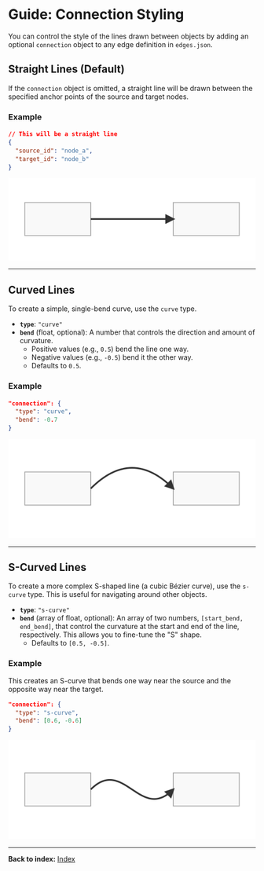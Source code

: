 # Guide: Connection Styling

You can control the style of the lines drawn between objects by adding an optional `connection` object to any edge definition in `edges.json`.

## Straight Lines (Default)

If the `connection` object is omitted, a straight line will be drawn between the specified anchor points of the source and target nodes.

### Example
```json
// This will be a straight line
{
  "source_id": "node_a",
  "target_id": "node_b"
}
```
![Straight Connection Example](../images/connection_straight_example.svg)

---

## Curved Lines

To create a simple, single-bend curve, use the `curve` type.

-   **`type`**: `"curve"`
-   **`bend`** (float, optional): A number that controls the direction and amount of curvature.
    -   Positive values (e.g., `0.5`) bend the line one way.
    -   Negative values (e.g., `-0.5`) bend it the other way.
    -   Defaults to `0.5`.

### Example
```json
"connection": {
  "type": "curve",
  "bend": -0.7
}
```
![Curved Connection Example](../images/connection_curve_example.svg)

---

## S-Curved Lines

To create a more complex S-shaped line (a cubic Bézier curve), use the `s-curve` type. This is useful for navigating around other objects.

-   **`type`**: `"s-curve"`
-   **`bend`** (array of float, optional): An array of two numbers, `[start_bend, end_bend]`, that control the curvature at the start and end of the line, respectively. This allows you to fine-tune the "S" shape.
    -   Defaults to `[0.5, -0.5]`.

### Example

This creates an S-curve that bends one way near the source and the opposite way near the target.

```json
"connection": {
  "type": "s-curve",
  "bend": [0.6, -0.6]
}
```
![S-Curved Connection Example](../images/connection_scurve_example.svg)

---
**Back to index:** [Index](./index.md)
